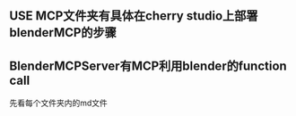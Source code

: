 
## USE MCP文件夹有具体在cherry studio上部署blenderMCP的步骤
## BlenderMCPServer有MCP利用blender的function call
先看每个文件夹内的md文件
